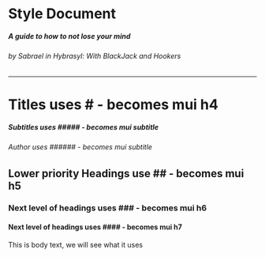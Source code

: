 # Style Document
##### A guide to how to not lose your mind
###### by Sabrael in Hybrasyl: With BlackJack and Hookers

---  

# Titles uses \# - becomes mui h4
##### Subtitles uses \##### - becomes mui subtitle
###### Author uses \###### - becomes mui subtitle

## Lower priority Headings use \## - becomes mui h5

### Next level of headings uses \### - becomes mui h6

#### Next level of headings uses \#### - becomes mui h7

This is body text, we will see what it uses
